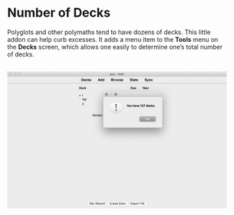 #	Number of Decks  

Polyglots and other polymaths tend to have dozens of decks. This little addon can help curb excesses. It adds a menu item to the <b>Tools</b> menu on the <b>Decks</b> screen, which allows one easily to determine one’s total number of decks.

<p align="center"><br><img src="number_of_decks.png" alt="screenshot" width=610><br></p>

